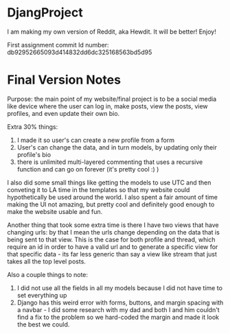 # DjangProject

I am making my own version of Reddit, aka Hewdit. It will be better! Enjoy!

First assignment commit Id number: db92952665093d414832dd6dc325168563bd5d95


# Final Version Notes

Purpose: the main point of my website/final project is to be a social media like device where the user can log in, make posts, view the posts, view profiles, and even update their own bio.

Extra 30% things: 
1) I made it so user's can create a new profile from a form
2) User's can change the data, and in turn models, by updating only their profile's bio
3) there is unlimited multi-layered commenting that uses a recursive function and can go on forever (it's pretty cool :) )

I also did some small things like getting the models to use UTC and then conveting it to LA time in the templates so that my website could hypothetically be used around the world. I also spent a fair amount of time making the UI not amazing, but pretty cool and definitely good enough to make the website usable and fun.

Another thing that took some extra time is there I have two views that have changing urls: by that I mean the urls change depending on the data that is being sent to that view. This is the case for both profile and thread, which require an id in order to have a valid url and to generate a specific view for that specific data - its far less generic than say a view like stream that just takes all the top level posts. 

Also a couple things to note:
1) I did not use all the fields in all my models because I did not have time to set everything up
2) Django has this weird error with forms, buttons, and margin spacing with a navbar - I did some research with my dad and both I and him couldn't find a fix to the problem so we hard-coded the margin and made it look the best we could.
